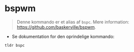 # bspwm

> Denne kommando er et alias af `bspc`.
> Mere information: <https://github.com/baskerville/bspwm>.

- Se dokumentation for den oprindelige kommando:

`tldr bspc`
